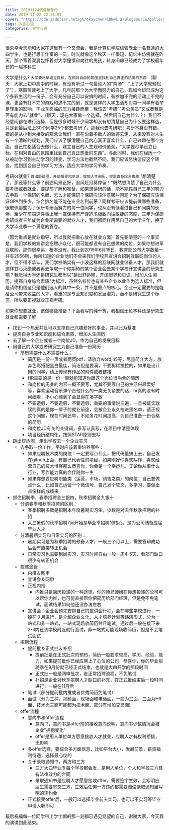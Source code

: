 ```yaml
---
title: 20191124演讲稿备份
date: 2019-11-22 22:31:01
cover: "https://cdn.jsdelivr.net/gh/okaychen/CDN@1.2/BlogSource/gallery/thumb_044.jpg"
tags: 岁言心语
categories: 岁言心语

---
```


很荣幸今天能和大家在这里有一个交流会，我是计算机学院信管专业一名普通的大四学生，也是行思工作室的一员，时光就像这个秋天一样很短，记忆中仿佛就在昨天，那个背着双肩包怀着对大学憧憬和向往的男孩，转身间却已经成为了学校最年长的一届本科生

<!-- more -->

大学是什么? `大学要尽早设立目标，在相对自由的氛围里找到自己真正的热爱的东西`
（聊天：大家上初中高中的时候，有没有听过一句最动人的"鸡汤"："上了大学就轻松了"），寒窗苦读考上了大学，几年前那个为大学而努力的自己，现如今却已成为这个多彩生活的一份子，会有充分自己可以安排的时间，有参加不完的活动上不完的课，更会有打不完的游戏和追不完的剧，就是这样的大学生活却对每一同学有着举足轻重的影响，毕业季面临的压力接踵而至：我该去"考研""考公务员"又或者我是否有能力去"就业"，（聊天：现在大家做一个选择，然后问自己为什么？）我们不经意间都在进行选择，但是很多时候不少同学却没有想清楚自己为什么要这样选，只是到最后班上30个同学25个都去考研了，那我也去考研吧！考研本身没有错，错的是从小到大接受的观念让我们一直在沿着多数人的轨迹去走，从来没有对人生有一个清晰的规划，我们应该了解清楚自己内心真正喜欢什么，自己兴趣在哪个方面，自己性格适合去做什么，建立自己的人生观和价值观，"大学要尽早设立目标，在相对自由的氛围里找到自己真正热爱的东西"。与此同时，我们在经历一个从被动学习到主动学习的转变，学习方法也截然不同，我们应该尽快适应这个转变，找到适合自己的学习方法，适应大学的学习节奏。

考研or就业? `跳出舒适圈，开阔眼界和见识，增加人生阅历，提高自身综合素质`
"想清楚了，那还等什么等？前途风景正好，追风赶月莫停留！"既然想清楚了自己为什么要考研或者就业，要提前了解和准备，如果想读研的话，能不能靠自己三年的努力去争取一个保研的名额，怎么才能保研？保研应该注意哪些问题？为了保研应该保证GPA到多少，综合排名能不能在专业名列前茅？同样考研应该提前做哪些准备，很敬佩那些为了保研考研而努力的每一位同学，也从没有低看过自己和同类的伙伴，至少在前端这件事上我一直保持有严谨追求极致向往敏捷的态度，三年为保研考研或者三年成为企业所需要的就业人才，我们都同样用尽自己的大学三年，换了大学毕业季一个满意的答卷。

（因为重点是就业指导，所以我就把重心放在就业方面）首先要清楚的一个事实是，我们学校的宣讲会招聘小众化，很可能都没有自己想做的岗位，如果你想进军互联网，那你很幸运，根本没有。截止到2019年6月15日，教育部公布大学数量一共有2956所，你所知道的企业他们不会来我们学校开宣讲会招聘互联网岗位的人才，但不得不承认，我们学校确实有一小波这样的互联网就业储备人才，那我们就这样甘心灭绝或者再去争取一个你期待的某个企业会去某个学校开宣讲会的研究生嘛？我觉得大学还是研究生都当以"跳出舒适圈，开阔眼界和见识，增加人生阅历，提高自身综合素质"为标准，虽然名校传也有某些企业以此作为选人标准，但是请你相信这只是他们选人的其中一条，并不是重点的核心，企业一定需要的是能给公司带来收益的人才，看重的是专业知识度和发展潜力，而不是研究生这个标签，所以要正视就业正视考研。

如果你想要就业，该做哪些准备？下面我写的纯干货，我相信无论本科还是研究生就业都需要了解
- 找到一个热爱并且可以支撑自己兴趣爱好的事业，并以此为基准
- 提高自身专业知识度和综合素质，增加人生阅历
- 去了解一个企业或者一个岗位JD，作为自己的发展目标
- 用自己的大学或者研究生为自己准备一份简历
    - 简历需要什么不需要什么：
        - 简历是一份一页或者两页pdf，请放弃word,h5等，尽量简介大方，放弃色彩搭配黑白最佳，简洁但是要满，不要稀稀拉拉的，如果是设计岗的同学，请上传现有作品的附件或者链接
        - HR需要的是一份一眼就能知道你跟这个岗位很吻合的简历
        - 和岗位的无关的内容一概不要写，尤其不要写自己的生活兴趣爱好等，喜欢运动音乐弹个吉他什么的一类无关紧要的话，hr真的没有时间细看，不小心瞟到了会显得在凑字数
        - 不要造假，不要造假，不要造假，重要的事情说三遍，一旦被证实耽误的真的是你一辈子的就业前途，会被企业永久拉进黑名单，请正视这个问题，现在时间还早，不如多花时间提高，为自己准备一份合格的简历
        - 和岗位JD有关的关键词，多写认真写，在项目中清楚体现
        - 项目经历结构化，按照STAR原则去写
- 跳出舒适圈，走出学校去一个企业实习
    - 去争取一份工作，平时应该着重培养哪些：
        - 如果应聘技术类的岗位：一定要写点什么，把代码量搞上去，自己发在github上面，有自己代表性的项目，如果刚好你喜欢写作，喜欢经营自己的技术博客那么恭喜你，你会是一个幸运儿，无论你从事什么行业，写作能力真的会伴随你一生
        - 如果你想要应聘职能类（运营，市场，销售之类）的岗位：自己要做点什么，比如自己运营一个微信号，自己发个软文，多学习，要做出点像样的成绩来
- 抓住招聘季，春季招聘金三银四，秋季招聘金九银十
    - 分清春季和秋季招聘的区别：
        - 春季招聘多数是招聘本年度暑期实习生，少数是对去年秋季招聘的补招
        - 大三暑假的秋季招聘7月开始是毕业季招聘的核心，是为公司储备应届毕业人才
    - 分清暑期实习和日常实习的区别：
        - 暑期实习是为秋季招聘的预备人才，一般三个月以上，需要答辩成功后会有直接转正机会
        - 日常实习也需要到岗实习，实习时间自由一般一周4-5天，看部门缺口很少有转正机会
    - 投递途径：
        - 内推＆网申
        - 宣讲会＆网申
        - 正视内推
            - 内推只是简历投递的一种途径，你的师兄师姐在你想投递的公司可以帮你内推，也可能直接帮你把简历给部门经理，但是免不免笔试，面试结果如何他还没办法左右
        - 宣讲会：企业会预先安排自己的宣讲会行程，会在哪些学校进行，一般在９月进行，是介绍企业文化，人才培养计划等路演形式，分为一站式和非一站式，一站式现场收简历并且笔试，通过后一般在接下来2-3内在该学校附近就行面试，非一站式可能现场收简历，但是不会笔试面试
    - 招聘流程：
        - 提前批＆正式批＆补招
            - 提前批是在正式批次的预热，简历一般要求较高，学历，经验，能力，如果提前批你已经应聘上了心仪的公司，恭喜你，你的毕业招聘季在9月份就已经正式结束，也就是大四开学的那段时间
            - 正式批一般是网申批次，走正常招聘流程，不免笔试
            - 补招是企业对秋季招聘人才缺口的补充，在正式批结束后一段时间进行，一般在11月后
        - 笔试（部分提前批内推或者优秀简历免笔试）
        - 面试（分为三种，视频面，现场面和电话面，一般为三面，三面为HR面，技术岗三面可能都为技术面，部分有增加交叉面)
    - offer流程
        - 意向书和offer流程
            - 意向书，意向书是offer前的接收意向说明，意向书少数情况会被企业"拥抱变化"
            - offer是用人单位单方愿意接收人才就业，应聘人才有权利拒接，无影响
        - 多offer选择，要综合多方面信息，比如平台大小，发展前景，薪资福利待遇，选择最心仪的
        - 关于录取通知书，两方和三方
            - 三方大四毕业季每个学校都会发，是用人单位，个人和学校三方具有法律效力的合同
            - 录取通知书是应聘人才愿意接收offer，需要签字生效，会写明应届生需要寄交三方，生效后任何一方违约都需要赔偿录取通知里写明的违约金
        - 正式接受offer后，一般可以选择毕业前去实习，也可以不实习等毕业申请入职即可

最后祝福每一位同学带上学士帽的那一刻都已遇见期望的自己，谢谢大家，今天我的演讲到此结束。